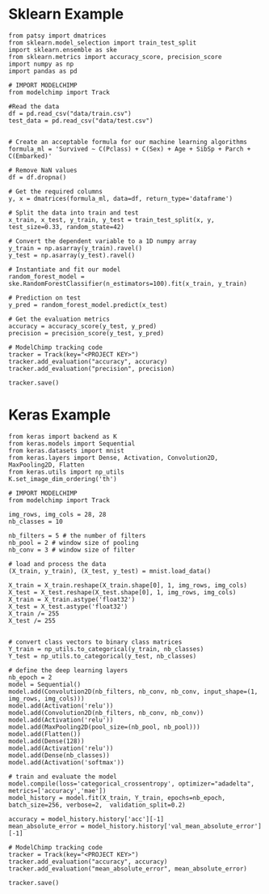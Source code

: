 # Sklearn Example

    from patsy import dmatrices
    from sklearn.model_selection import train_test_split
    import sklearn.ensemble as ske
    from sklearn.metrics import accuracy_score, precision_score
    import numpy as np
    import pandas as pd

    # IMPORT MODELCHIMP
    from modelchimp import Track

    #Read the data
    df = pd.read_csv("data/train.csv")
    test_data = pd.read_csv("data/test.csv")


    # Create an acceptable formula for our machine learning algorithms
    formula_ml = 'Survived ~ C(Pclass) + C(Sex) + Age + SibSp + Parch + C(Embarked)'

    # Remove NaN values
    df = df.dropna()

    # Get the required columns
    y, x = dmatrices(formula_ml, data=df, return_type='dataframe')

    # Split the data into train and test
    x_train, x_test, y_train, y_test = train_test_split(x, y, test_size=0.33, random_state=42)

    # Convert the dependent variable to a 1D numpy array
    y_train = np.asarray(y_train).ravel()
    y_test = np.asarray(y_test).ravel()

    # Instantiate and fit our model
    random_forest_model = ske.RandomForestClassifier(n_estimators=100).fit(x_train, y_train)

    # Prediction on test
    y_pred = random_forest_model.predict(x_test)

    # Get the evaluation metrics
    accuracy = accuracy_score(y_test, y_pred)
    precision = precision_score(y_test, y_pred)

    # ModelChimp tracking code
    tracker = Track(key="<PROJECT KEY>")
    tracker.add_evaluation("accuracy", accuracy)
    tracker.add_evaluation("precision", precision)

    tracker.save()

# Keras Example
    from keras import backend as K
    from keras.models import Sequential
    from keras.datasets import mnist
    from keras.layers import Dense, Activation, Convolution2D, MaxPooling2D, Flatten
    from keras.utils import np_utils
    K.set_image_dim_ordering('th')

    # IMPORT MODELCHIMP
    from modelchimp import Track

    img_rows, img_cols = 28, 28
    nb_classes = 10

    nb_filters = 5 # the number of filters
    nb_pool = 2 # window size of pooling
    nb_conv = 3 # window size of filter

    # load and process the data
    (X_train, y_train), (X_test, y_test) = mnist.load_data()

    X_train = X_train.reshape(X_train.shape[0], 1, img_rows, img_cols)
    X_test = X_test.reshape(X_test.shape[0], 1, img_rows, img_cols)
    X_train = X_train.astype('float32')
    X_test = X_test.astype('float32')
    X_train /= 255
    X_test /= 255


    # convert class vectors to binary class matrices
    Y_train = np_utils.to_categorical(y_train, nb_classes)
    Y_test = np_utils.to_categorical(y_test, nb_classes)

    # define the deep learning layers
    nb_epoch = 2
    model = Sequential()
    model.add(Convolution2D(nb_filters, nb_conv, nb_conv, input_shape=(1, img_rows, img_cols)))
    model.add(Activation('relu'))
    model.add(Convolution2D(nb_filters, nb_conv, nb_conv))
    model.add(Activation('relu'))
    model.add(MaxPooling2D(pool_size=(nb_pool, nb_pool)))
    model.add(Flatten())
    model.add(Dense(128))
    model.add(Activation('relu'))
    model.add(Dense(nb_classes))
    model.add(Activation('softmax'))

    # train and evaluate the model
    model.compile(loss='categorical_crossentropy', optimizer="adadelta", metrics=['accuracy','mae'])
    model_history = model.fit(X_train, Y_train, epochs=nb_epoch, batch_size=256, verbose=2,  validation_split=0.2)

    accuracy = model_history.history['acc'][-1]
    mean_absolute_error = model_history.history['val_mean_absolute_error'][-1]

    # ModelChimp tracking code
    tracker = Track(key="<PROJECT KEY>")
    tracker.add_evaluation("accuracy", accuracy)
    tracker.add_evaluation("mean_absolute_error", mean_absolute_error)

    tracker.save()
